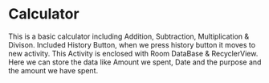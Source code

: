 # Calculator
This is a basic calculator including Addition, Subtraction, Multiplication & Divison.
Included History Button, when we press history button it moves to new activity. This Activity is enclosed with Room DataBase & RecyclerView. Here we can store the data like Amount we spent, Date and the purpose and the amount we have spent.
